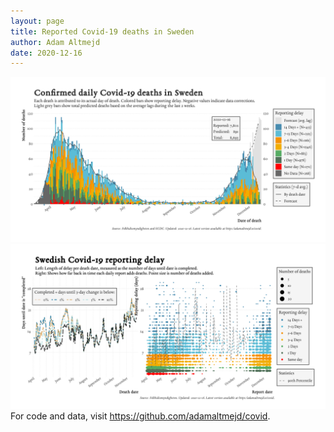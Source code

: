 ```yaml
---
layout: page
title: Reported Covid-19 deaths in Sweden
author: Adam Altmejd
date: 2020-12-16
---
```


![Graph of Swedish Covid-19 deaths with reporting delay.](deaths_lag_sweden_2020-12-16.png "Swedish Covid-19 deaths.")
![Graph of Swedish Covid-19 reporting delay in daily deaths.](lag_trend_sweden_2020-12-16.png "Trend in Swedish Covid-19 mortality reporting delay.")
For code and data, visit <https://github.com/adamaltmejd/covid>.
